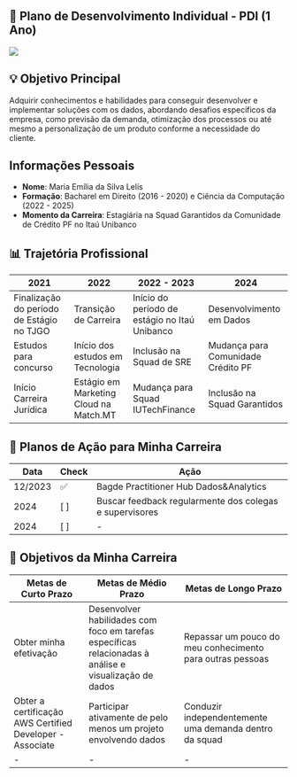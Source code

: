 ## 📌 Plano de Desenvolvimento Individual - PDI (1 Ano)

<img src="https://imgur.com/gp15ziL.png">

## 💡 Objetivo Principal

Adquirir conhecimentos e habilidades para conseguir desenvolver e implementar soluções com os dados, abordando desafios específicos da empresa, como previsão da demanda, otimização dos processos ou até mesmo a personalização de um produto conforme a necessidade do cliente.

## Informações Pessoais

- **Nome**: Maria Emília da Silva Lelis
- **Formação**: Bacharel em Direito (2016 - 2020) e Ciência da Computação (2022 - 2025)
- **Momento da Carreira**: Estagiária na Squad Garantidos da Comunidade de Crédito PF no Itaú Unibanco

## 📊 Trajetória Profissional

| 2021 | 2022 | 2022 - 2023 | 2024 |
|-------------|-------------|-------------|-------------|
| Finalização do período de Estágio no TJGO | Transição de Carreira | Início do período de estágio no Itaú Unibanco | Desenvolvimento em Dados
| Estudos para concurso | Início dos estudos em Tecnologia | Inclusão na Squad de SRE | Mudança para Comunidade Crédito PF
| Início Carreira Jurídica | Estágio em Marketing Cloud na Match.MT | Mudança para Squad IUTechFinance | Inclusão na Squad Garantidos

## 📌 Planos de Ação para Minha Carreira

| Data | Check | Ação |
|-----|------------------|---------------------|
| 12/2023| ✅              | Bagde Practitioner Hub Dados&Analytics   |
| 2024| [ ]              | Buscar feedback regularmente dos colegas e supervisores    |
| 2024| [ ]              | - |

## 🎯 Objetivos da Minha Carreira

| Metas de Curto Prazo | Metas de Médio Prazo | Metas de Longo Prazo |
|-------------|-------------|-------------|
| Obter minha efetivação | Desenvolver habilidades com foco em tarefas específicas relacionadas à análise e visualização de dados | Repassar um pouco do meu conhecimento para outras pessoas |
| Obter a certificação AWS Certified Developer - Associate | Participar ativamente de pelo menos um projeto envolvendo dados | Conduzir independentemente uma demanda dentro da squad |
| - | - | - |
